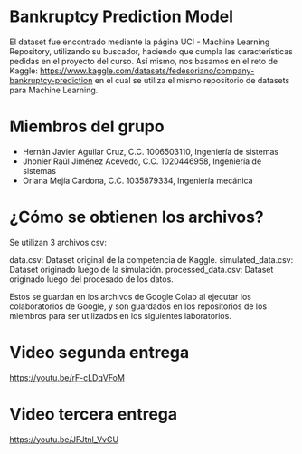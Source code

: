 # Bankruptcy Prediction Model
El dataset fue encontrado mediante la página UCI - Machine Learning Repository, utilizando su buscador, haciendo que cumpla las características pedidas en el proyecto del curso. Así mismo, nos basamos en el reto de Kaggle: https://www.kaggle.com/datasets/fedesoriano/company-bankruptcy-prediction en el cual se utiliza el mismo repositorio de datasets para Machine Learning.

# Miembros del grupo
- Hernán Javier Aguilar Cruz, C.C. 1006503110, Ingeniería de sistemas
- Jhonier Raúl Jiménez Acevedo, C.C. 1020446958, Ingeniería de sistemas
- Oriana Mejía Cardona, C.C. 1035879334, Ingeniería mecánica

# ¿Cómo se obtienen los archivos?
Se utilizan 3 archivos csv:

data.csv: Dataset original de la competencia de Kaggle.
simulated_data.csv: Dataset originado luego de la simulación.
processed_data.csv: Dataset originado luego del procesado de los datos.

Estos se guardan en los archivos de Google Colab al ejecutar los colaboratorios de Google, y son guardados en los repositorios de los miembros para ser utilizados en los siguientes laboratorios.

# Video segunda entrega
https://youtu.be/rF-cLDqVFoM

# Video tercera entrega
https://youtu.be/JFJtnl_VvGU
